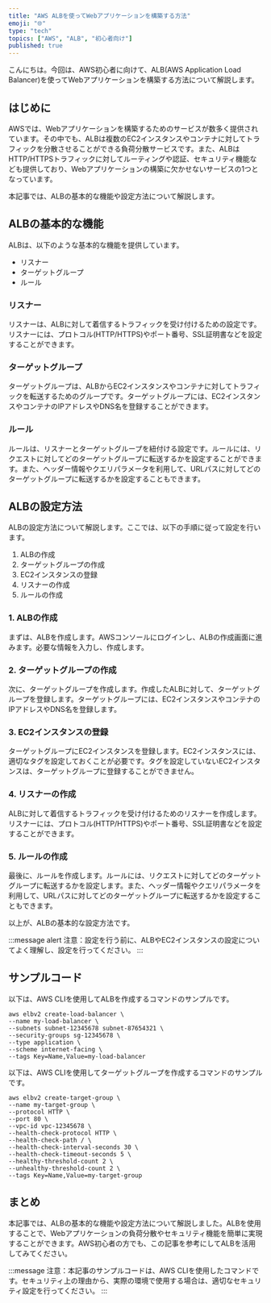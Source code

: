 ```yaml
---
title: "AWS ALBを使ってWebアプリケーションを構築する方法"
emoji: "🌐"
type: "tech"
topics: ["AWS", "ALB", "初心者向け"]
published: true
---
```


こんにちは。今回は、AWS初心者に向けて、ALB(AWS Application Load Balancer)を使ってWebアプリケーションを構築する方法について解説します。

## はじめに

AWSでは、Webアプリケーションを構築するためのサービスが数多く提供されています。その中でも、ALBは複数のEC2インスタンスやコンテナに対してトラフィックを分散させることができる負荷分散サービスです。また、ALBはHTTP/HTTPSトラフィックに対してルーティングや認証、セキュリティ機能なども提供しており、Webアプリケーションの構築に欠かせないサービスの1つとなっています。

本記事では、ALBの基本的な機能や設定方法について解説します。

## ALBの基本的な機能

ALBは、以下のような基本的な機能を提供しています。

- リスナー
- ターゲットグループ
- ルール

### リスナー

リスナーは、ALBに対して着信するトラフィックを受け付けるための設定です。リスナーには、プロトコル(HTTP/HTTPS)やポート番号、SSL証明書などを設定することができます。

### ターゲットグループ

ターゲットグループは、ALBからEC2インスタンスやコンテナに対してトラフィックを転送するためのグループです。ターゲットグループには、EC2インスタンスやコンテナのIPアドレスやDNS名を登録することができます。

### ルール

ルールは、リスナーとターゲットグループを紐付ける設定です。ルールには、リクエストに対してどのターゲットグループに転送するかを設定することができます。また、ヘッダー情報やクエリパラメータを利用して、URLパスに対してどのターゲットグループに転送するかを設定することもできます。

## ALBの設定方法

ALBの設定方法について解説します。ここでは、以下の手順に従って設定を行います。

1. ALBの作成
2. ターゲットグループの作成
3. EC2インスタンスの登録
4. リスナーの作成
5. ルールの作成

### 1. ALBの作成

まずは、ALBを作成します。AWSコンソールにログインし、ALBの作成画面に進みます。必要な情報を入力し、作成します。

### 2. ターゲットグループの作成

次に、ターゲットグループを作成します。作成したALBに対して、ターゲットグループを登録します。ターゲットグループには、EC2インスタンスやコンテナのIPアドレスやDNS名を登録します。

### 3. EC2インスタンスの登録

ターゲットグループにEC2インスタンスを登録します。EC2インスタンスには、適切なタグを設定しておくことが必要です。タグを設定していないEC2インスタンスは、ターゲットグループに登録することができません。

### 4. リスナーの作成

ALBに対して着信するトラフィックを受け付けるためのリスナーを作成します。リスナーには、プロトコル(HTTP/HTTPS)やポート番号、SSL証明書などを設定することができます。

### 5. ルールの作成

最後に、ルールを作成します。ルールには、リクエストに対してどのターゲットグループに転送するかを設定します。また、ヘッダー情報やクエリパラメータを利用して、URLパスに対してどのターゲットグループに転送するかを設定することもできます。

以上が、ALBの基本的な設定方法です。

:::message alert
注意：設定を行う前に、ALBやEC2インスタンスの設定についてよく理解し、設定を行ってください。
:::

## サンプルコード

以下は、AWS CLIを使用してALBを作成するコマンドのサンプルです。

```
aws elbv2 create-load-balancer \
--name my-load-balancer \
--subnets subnet-12345678 subnet-87654321 \
--security-groups sg-12345678 \
--type application \
--scheme internet-facing \
--tags Key=Name,Value=my-load-balancer
```

以下は、AWS CLIを使用してターゲットグループを作成するコマンドのサンプルです。

```
aws elbv2 create-target-group \
--name my-target-group \
--protocol HTTP \
--port 80 \
--vpc-id vpc-12345678 \
--health-check-protocol HTTP \
--health-check-path / \
--health-check-interval-seconds 30 \
--health-check-timeout-seconds 5 \
--healthy-threshold-count 2 \
--unhealthy-threshold-count 2 \
--tags Key=Name,Value=my-target-group
```

## まとめ

本記事では、ALBの基本的な機能や設定方法について解説しました。ALBを使用することで、Webアプリケーションの負荷分散やセキュリティ機能を簡単に実現することができます。AWS初心者の方でも、この記事を参考にしてALBを活用してみてください。

:::message
注意：本記事のサンプルコードは、AWS CLIを使用したコマンドです。セキュリティ上の理由から、実際の環境で使用する場合は、適切なセキュリティ設定を行ってください。
:::
